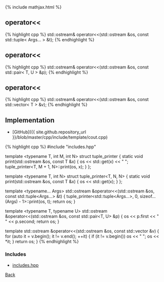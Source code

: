 {% include mathjax.html %}

## operator&lt;&lt;

{% highlight cpp %}
std::ostream& operator<<(std::ostream &os, const std::tuple< Args... > &t);
{% endhighlight %}

## operator&lt;&lt;

{% highlight cpp %}
std::ostream& operator<<(std::ostream &os, const std::pair< T, U > &p);
{% endhighlight %}

## operator&lt;&lt;

{% highlight cpp %}
std::ostream& operator<<(std::ostream &os, const std::vector< T > &v);
{% endhighlight %}

## Implementation

- [GitHub]({{ site.github.repository_url }}/blob/master/cpp/include/template/cout.cpp)

{% highlight cpp %}
#include "includes.hpp"

template <typename T, int M, int N> struct tuple_printer {
  static void print(std::ostream &os, const T &x) {
    os << std::get<M>(x) << " ";
    tuple_printer<T, M + 1, N>::print(os, x);
  }
};

template <typename T, int N> struct tuple_printer<T, N, N> {
  static void print(std::ostream &os, const T &x) { os << std::get<N>(x); }
};

template <typename... Args>
std::ostream &operator<<(std::ostream &os, const std::tuple<Args...> &t) {
  tuple_printer<std::tuple<Args...>, 0, sizeof...(Args) - 1>::print(os, t);
  return os;
}

template <typename T, typename U>
std::ostream &operator<<(std::ostream &os, const std::pair<T, U> &p) {
  os << p.first << " " << p.second;
  return os;
}

template <typename T>
std::ostream &operator<<(std::ostream &os, const std::vector<T> &v) {
  for (auto it = v.begin(); it != v.end(); ++it) {
    if (it != v.begin()) os << " ";
    os << *it;
  }
  return os;
}
{% endhighlight %}

### Includes

- [includes.hpp](includes)

[Back](../..)

